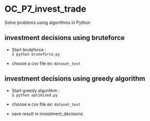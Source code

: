# OC_P7_invest_trade
Solve problems using algorithms in Python

## investment decisions using bruteforce

- Start bruteforce :  
`$ python bruteforce.py`

- choose a csv file
ex: `dataset_test`

## investment decisions using greedy algorithm

- Start greedy algorithm :  
`$ python optimized.py`

- choose a csv file
ex: `dataset_test`

- save result in investment_decisions
